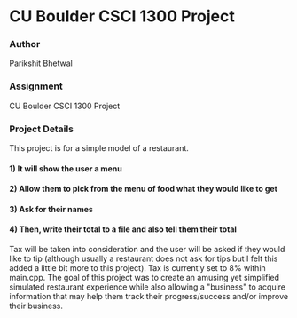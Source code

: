CU Boulder CSCI 1300 Project
======================
### Author
Parikshit Bhetwal
### Assignment
CU Boulder CSCI 1300 Project
### Project Details 
This project is for a simple model of a restaurant. 
#### 1) It will show the user a menu
#### 2) Allow them to pick from the menu of food what they would like to get
#### 3) Ask for their names 
#### 4) Then, write their total to a file and also tell them their total 
Tax will be taken into consideration and the user will be asked if they would like to tip (although usually a restaurant does not ask for tips but I felt this added a little bit more to this project). Tax is currently set to 8% within main.cpp. The goal of this project was to create an amusing yet simplified simulated restaurant experience while also allowing a "business" to acquire information that may help them track their progress/success and/or improve their business. 

